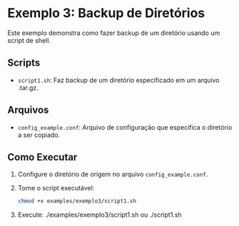 # Exemplo 3: Backup de Diretórios

Este exemplo demonstra como fazer backup de um diretório usando um script de shell.

## Scripts

- `script1.sh`: Faz backup de um diretório especificado em um arquivo .tar.gz.

## Arquivos

- `config_example.conf`: Arquivo de configuração que especifica o diretório a ser copiado.

## Como Executar

1. Configure o diretório de origem no arquivo `config_example.conf`.

2. Torne o script executável:
   ```bash
   chmod +x examples/exemplo3/script1.sh

3. Execute:
   ./examples/exemplo3/script1.sh
   ou
   ./script1.sh
